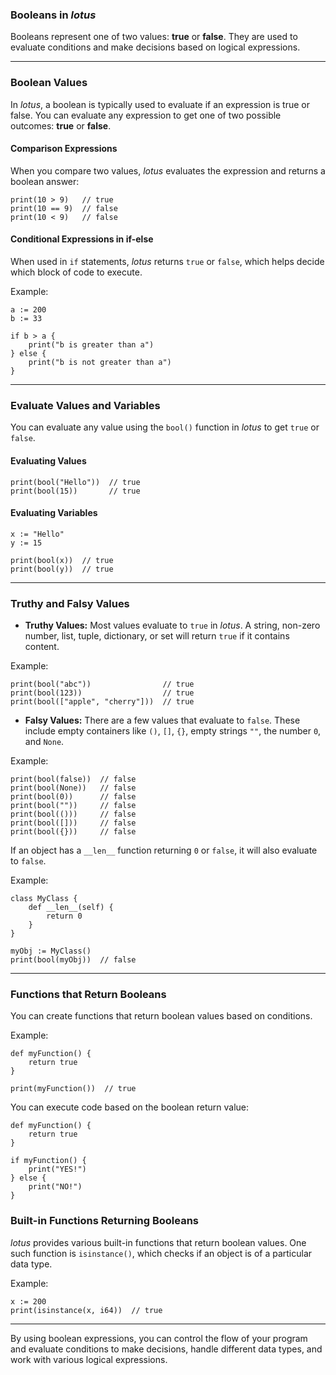 ### **Booleans in *lotus***

Booleans represent one of two values: **true** or **false**. They are used to evaluate conditions and make decisions based on logical expressions.

---

### **Boolean Values**

In *lotus*, a boolean is typically used to evaluate if an expression is true or false. You can evaluate any expression to get one of two possible outcomes: **true** or **false**.

#### **Comparison Expressions**

When you compare two values, *lotus* evaluates the expression and returns a boolean answer:

```lotus
print(10 > 9)   // true
print(10 == 9)  // false
print(10 < 9)   // false
```

#### **Conditional Expressions in if-else**

When used in `if` statements, *lotus* returns `true` or `false`, which helps decide which block of code to execute.

Example:

```lotus
a := 200
b := 33

if b > a {
    print("b is greater than a")
} else {
    print("b is not greater than a")
}
```

---

### **Evaluate Values and Variables**

You can evaluate any value using the `bool()` function in *lotus* to get `true` or `false`.

#### **Evaluating Values**

```lotus
print(bool("Hello"))  // true
print(bool(15))       // true
```

#### **Evaluating Variables**

```lotus
x := "Hello"
y := 15

print(bool(x))  // true
print(bool(y))  // true
```

---

### **Truthy and Falsy Values**

- **Truthy Values:** Most values evaluate to `true` in *lotus*. A string, non-zero number, list, tuple, dictionary, or set will return `true` if it contains content.

Example:

```lotus
print(bool("abc"))                // true
print(bool(123))                  // true
print(bool(["apple", "cherry"]))  // true
```

- **Falsy Values:** There are a few values that evaluate to `false`. These include empty containers like `()`, `[]`, `{}`, empty strings `""`, the number `0`, and `None`.

Example:

```lotus
print(bool(false))  // false
print(bool(None))   // false
print(bool(0))      // false
print(bool(""))     // false
print(bool(()))     // false
print(bool([]))     // false
print(bool({}))     // false
```

If an object has a `__len__` function returning `0` or `false`, it will also evaluate to `false`.

Example:

```lotus
class MyClass {
    def __len__(self) {
        return 0
    }
}

myObj := MyClass()
print(bool(myObj))  // false
```

---

### **Functions that Return Booleans**

You can create functions that return boolean values based on conditions.

Example:

```lotus
def myFunction() {
    return true
}

print(myFunction())  // true
```

You can execute code based on the boolean return value:

```lotus
def myFunction() {
    return true
}

if myFunction() {
    print("YES!")
} else {
    print("NO!")
}
```

### **Built-in Functions Returning Booleans**

*lotus* provides various built-in functions that return boolean values. One such function is `isinstance()`, which checks if an object is of a particular data type.

Example:

```lotus
x := 200
print(isinstance(x, i64))  // true
```

---

By using boolean expressions, you can control the flow of your program and evaluate conditions to make decisions, handle different data types, and work with various logical expressions.

